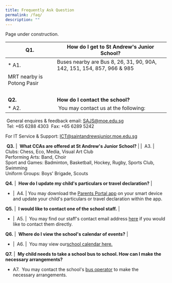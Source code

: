 ```yaml
---
title: Frequently Ask Question
permalink: /faq/
description: ""
---
```

Page under construction.

| Q1. | **How do I get to St Andrew's Junior School?** |
| --- | --- |
* A1. | Buses nearby are Bus 8, 26, 31, 90, 90A, 142, 151, 154, 857, 966 & 985  
MRT nearby is Potong Pasir |
|   |   |
| **Q2.** | **How do I contact the school?** |
* A2. |  You may contact us at the following:  
 General enquires & feedback email: SAJS@moe.edu.sg  
 Tel: +65 6288 4303
 Fax: +65 6289 5242

For IT Service & Support: ICT@saintandrewsjunior.moe.edu.sg  



 **Q3.** |  **What CCAs are offered at St Andrew's Junior School?** |
|  A3. | Clubs: Chess, Eco, Media, Visual Art Club  
Performing Arts: Band, Choir  
Sport and Games: Badminton, Basketball, Hockey, Rugby, Sports Club, Swimming  
Uniform Groups: Boys' Brigade, Scouts 

**Q4.** |  **How do I update my child's particulars or travel declaration?** |
* |  A4. | You may download the [Parents Portal app](/letters-and-updates/Parents-Portal/parents-gateway/) on your smart device and update your child's particulars or travel declaration within the app. 

**Q5.** |  **I would like to contact one of the school staff.** |
* |  A5. |  You may find our staff's contact email address [here](/staff/management-team/) if you would like to contact them directly.

**Q6.** |  **Where do I view the school's calendar of events?** |
* |  A6. |  You may view our[school calendar here.](/school-calendar/)

**Q7.** |  **My child needs to take a school bus to school. How can I make the necessary arrangements?** 
* A7.   You may contact the school's [bus operator](https://www.saintandrewsjunior.moe.edu.sg/general-information/suppliers-n-vendors/bus-operators) to make the necessary arrangements.